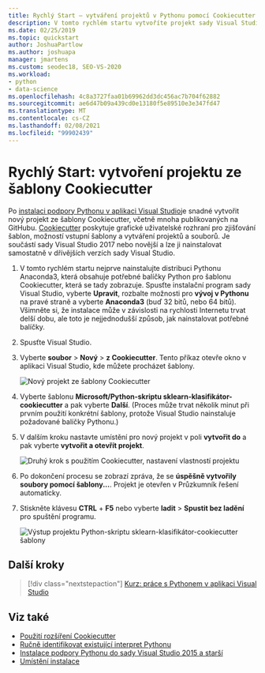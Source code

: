 ```yaml
---
title: Rychlý Start – vytváření projektů v Pythonu pomocí Cookiecutter
description: V tomto rychlém startu vytvoříte projekt sady Visual Studio pro Python pomocí šablony Cookiecutter.
ms.date: 02/25/2019
ms.topic: quickstart
author: JoshuaPartlow
ms.author: joshuapa
manager: jmartens
ms.custom: seodec18, SEO-VS-2020
ms.workload:
- python
- data-science
ms.openlocfilehash: 4c8a3727faa01b69962dd3dc456ac7b704f62882
ms.sourcegitcommit: ae6d47b09a439cd0e13180f5e89510e3e347fd47
ms.translationtype: MT
ms.contentlocale: cs-CZ
ms.lasthandoff: 02/08/2021
ms.locfileid: "99902439"
---
```

# <a name="quickstart-create-a-project-from-a-cookiecutter-template"></a>Rychlý Start: vytvoření projektu ze šablony Cookiecutter

Po [instalaci podpory Pythonu v aplikaci Visual Studio](installing-python-support-in-visual-studio.md)je snadné vytvořit nový projekt ze šablony Cookiecutter, včetně mnoha publikovaných na GitHubu. [Cookiecutter](https://cookiecutter.readthedocs.io/en/latest/) poskytuje grafické uživatelské rozhraní pro zjišťování šablon, možností vstupní šablony a vytváření projektů a souborů. Je součástí sady Visual Studio 2017 nebo novější a lze ji nainstalovat samostatně v dřívějších verzích sady Visual Studio.

1. V tomto rychlém startu nejprve nainstalujte distribuci Pythonu Anaconda3, která obsahuje potřebné balíčky Python pro šablonu Cookiecutter, která se tady zobrazuje. Spusťte instalační program sady Visual Studio, vyberte **Upravit**, rozbalte možnosti pro **vývoj v Pythonu** na pravé straně a vyberte **Anaconda3** (buď 32 bitů, nebo 64 bitů). Všimněte si, že instalace může v závislosti na rychlosti Internetu trvat delší dobu, ale toto je nejjednodušší způsob, jak nainstalovat potřebné balíčky.

1. Spusťte Visual Studio.

1. Vyberte **soubor**  >  **Nový**  >  **z Cookiecutter**. Tento příkaz otevře okno v aplikaci Visual Studio, kde můžete procházet šablony.

    ![Nový projekt ze šablony Cookiecutter](media/projects-from-cookiecutter1.png)

1. Vyberte šablonu **Microsoft/Python-skriptu sklearn-klasifikátor-cookiecutter** a pak vyberte **Další**. (Proces může trvat několik minut při prvním použití konkrétní šablony, protože Visual Studio nainstaluje požadované balíčky Pythonu.)

1. V dalším kroku nastavte umístění pro nový projekt v poli **vytvořit do** a pak vyberte **vytvořit a otevřít projekt**.

    ![Druhý krok s použitím Cookiecutter, nastavení vlastností projektu](media/projects-from-cookiecutter2.png)

1. Po dokončení procesu se zobrazí zpráva, že se **úspěšně vytvořily soubory pomocí šablony...**. Projekt je otevřen v Průzkumník řešení automaticky.

1. Stiskněte klávesu **CTRL** + **F5** nebo vyberte **ladit**  >  **Spustit bez ladění** pro spuštění programu.

    ![Výstup projektu Python-skriptu sklearn-klasifikátor-cookiecutter šablony](media/projects-from-cookiecutter4.png)

## <a name="next-steps"></a>Další kroky

> [!div class="nextstepaction"]
> [Kurz: práce s Pythonem v aplikaci Visual Studio](tutorial-working-with-python-in-visual-studio-step-01-create-project.md)

## <a name="see-also"></a>Viz také

- [Použití rozšíření Cookiecutter](using-python-cookiecutter-templates.md)
- [Ručně identifikovat existující interpret Pythonu](managing-python-environments-in-visual-studio.md#manually-identify-an-existing-environment)
- [Instalace podpory Pythonu do sady Visual Studio 2015 a starší](installing-python-support-in-visual-studio.md)
- [Umístění instalace](installing-python-support-in-visual-studio.md#install-locations)
